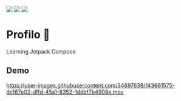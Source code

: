![](https://img.shields.io/static/v1?style=flat-square&logo=android&label=API&message=21%2B&color=78c257)
![](https://img.shields.io/static/v1?style=flat-square&logo=kotlin&label=Kotlin&message=1.5.31&color=007ec6)
![](https://img.shields.io/static/v1?style=flat-square&logo=androidstudio&label=ArticFox&message=2020.3.1)

# Profilo 👤
Learning Jetpack Compose

## Demo


https://user-images.githubusercontent.com/34697638/143661575-dc167e02-dffd-45a1-8352-1ddbf7b4908e.mov


